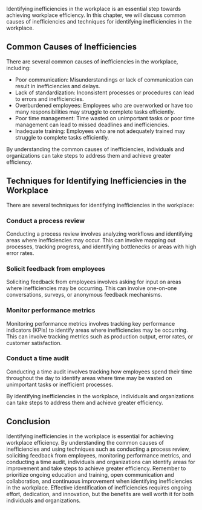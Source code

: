 
Identifying inefficiencies in the workplace is an essential step towards achieving workplace efficiency. In this chapter, we will discuss common causes of inefficiencies and techniques for identifying inefficiencies in the workplace.

Common Causes of Inefficiencies
-------------------------------

There are several common causes of inefficiencies in the workplace, including:

* Poor communication: Misunderstandings or lack of communication can result in inefficiencies and delays.
* Lack of standardization: Inconsistent processes or procedures can lead to errors and inefficiencies.
* Overburdened employees: Employees who are overworked or have too many responsibilities may struggle to complete tasks efficiently.
* Poor time management: Time wasted on unimportant tasks or poor time management can lead to missed deadlines and inefficiencies.
* Inadequate training: Employees who are not adequately trained may struggle to complete tasks efficiently.

By understanding the common causes of inefficiencies, individuals and organizations can take steps to address them and achieve greater efficiency.

Techniques for Identifying Inefficiencies in the Workplace
----------------------------------------------------------

There are several techniques for identifying inefficiencies in the workplace:

### Conduct a process review

Conducting a process review involves analyzing workflows and identifying areas where inefficiencies may occur. This can involve mapping out processes, tracking progress, and identifying bottlenecks or areas with high error rates.

### Solicit feedback from employees

Soliciting feedback from employees involves asking for input on areas where inefficiencies may be occurring. This can involve one-on-one conversations, surveys, or anonymous feedback mechanisms.

### Monitor performance metrics

Monitoring performance metrics involves tracking key performance indicators (KPIs) to identify areas where inefficiencies may be occurring. This can involve tracking metrics such as production output, error rates, or customer satisfaction.

### Conduct a time audit

Conducting a time audit involves tracking how employees spend their time throughout the day to identify areas where time may be wasted on unimportant tasks or inefficient processes.

By identifying inefficiencies in the workplace, individuals and organizations can take steps to address them and achieve greater efficiency.

Conclusion
----------

Identifying inefficiencies in the workplace is essential for achieving workplace efficiency. By understanding the common causes of inefficiencies and using techniques such as conducting a process review, soliciting feedback from employees, monitoring performance metrics, and conducting a time audit, individuals and organizations can identify areas for improvement and take steps to achieve greater efficiency. Remember to prioritize ongoing education and training, open communication and collaboration, and continuous improvement when identifying inefficiencies in the workplace. Effective identification of inefficiencies requires ongoing effort, dedication, and innovation, but the benefits are well worth it for both individuals and organizations.
